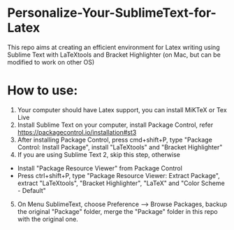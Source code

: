 # Personalize-Your-SublimeText-for-Latex
This repo aims at creating an efficient environment for Latex writing using Sublime Text with LaTeXtools and Bracket Highlighter (on Mac, but can be modified to work on other OS)

# How to use:
1. Your computer should have Latex support, you can install MiKTeX or Tex Live
2. Install Sublime Text on your computer, install Package Control, refer https://packagecontrol.io/installation#st3
3. After installing Package Control, press cmd+shift+P, type "Package Control: Install Package", install "LaTeXtools" and "Bracket Highlighter"
4. If you are using Sublime Text 2, skip this step, otherwise 
  * Install "Package Resource Viewer" from Package Control
  * Press ctrl+shift+P, type "Package Resource Viewer: Extract Package", extract "LaTeXtools", "Bracket Highlighter", "LaTeX" and "Color Scheme - Default"
5. On Menu SublimeText, choose Preference --> Browse Packages, backup the original "Package" folder, merge the "Package" folder in this repo with the original one.
